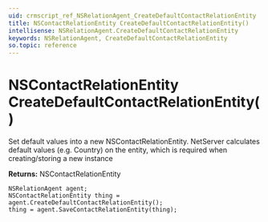```yaml
---
uid: crmscript_ref_NSRelationAgent_CreateDefaultContactRelationEntity
title: NSContactRelationEntity CreateDefaultContactRelationEntity()
intellisense: NSRelationAgent.CreateDefaultContactRelationEntity
keywords: NSRelationAgent, CreateDefaultContactRelationEntity
so.topic: reference
---
```


# NSContactRelationEntity CreateDefaultContactRelationEntity()

Set default values into a new NSContactRelationEntity.
NetServer calculates default values (e.g. Country) on the entity, which is required when creating/storing a new instance

**Returns:** NSContactRelationEntity

```crmscript
NSRelationAgent agent;
NSContactRelationEntity thing = agent.CreateDefaultContactRelationEntity();
thing = agent.SaveContactRelationEntity(thing);
```


